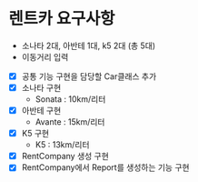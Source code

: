 # 렌트카 요구사항

- 소나타 2대, 아반테 1대, k5 2대 (총 5대)
- 이동거리 입력
- [x] 공통 기능 구현을 담당할 Car클래스 추가
- [x] 소나타 구현
    - Sonata : 10km/리터
- [x] 아반테 구현
    - Avante : 15km/리터
- [x] K5 구현
    - K5 : 13km/리터
- [x] RentCompany 생성 구현
- [x] RentCompany에서 Report를 생성하는 기능 구현